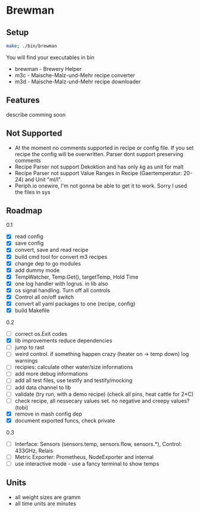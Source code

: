 # Brewman

## Setup

```bash
make; ./bin/brewman
```

You will find your executables in bin

- brewman - Brewery Helper
- m3c - Maische-Malz-und-Mehr recipe converter
- m3d - Maische-Malz-und-Mehr recipe downloader

## Features

describe comming soon

## Not Supported

- At the moment no comments supported in recipe or config file. If you set recipe the config will be overwritten. Parser dont support preserving comments
- Recipe Parser not support Dekoktion and has only kg as unit for malt
- Recipe Parser not support Value Ranges in Recipe (Gaertemperatur: 20-24) and Unit "ml/l".
- Periph.io onewire, I'm not gonna be able to get it to work. Sorry I used the files in sys

## Roadmap

0.1

- [x] read config
- [x] save config
- [x] convert, save and read recipe
- [x] build cmd tool for convert m3 recipes
- [x] change dep to go modules
- [x] add dummy mode
- [x] TempWatcher, Temp.Get(), targetTemp, Hold Time
- [x] one log handler with logrus. in lib also
- [x] os signal handling. Turn off all controls
- [x] Control all on/off switch
- [x] convert all yaml packages to one (recipe, config)
- [x] build Makefile

0.2

- [ ] correct os.Exit codes
- [x] lib improvements reduce dependencies
- [ ] jump to rast
- [ ] weird control. if something happen crazy (heater on -> temp down) log warnings
- [ ] recipies: calculate other water/size informations
- [ ] add more debug informations
- [ ] add all test files, use testify and testify/mocking
- [ ] add data channel to lib
- [ ] validate (try run, with a demo recipe) (check all pins, heat cattle for 2*C)
- [ ] check recipe, all nessecary values set. no negative and creepy values? (tobi)
- [x] remove in mash config dep
- [x] document exported funcs, check private

0.3

- [ ] Interface: Sensors (sensors.temp, sensors.flow, sensors.*), Control: 433GHz, Relais
- [ ] Metric Exporter: Prometheus, NodeExporter and internal
- [ ] use interactive mode - use a fancy terminal to show temps

## Units

- all weight sizes are gramm
- all time units are minutes
